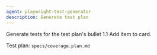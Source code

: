 ```yaml
---
agent: playwright-test-generator
description: Generate test plan
---
```


Generate tests for the test plan's bullet 1.1 Add item to card.

Test plan: `specs/coverage.plan.md`
